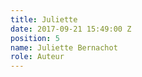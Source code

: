 ```yaml
---
title: Juliette
date: 2017-09-21 15:49:00 Z
position: 5
name: Juliette Bernachot
role: Auteur
---
```



